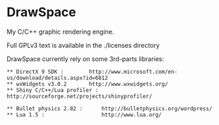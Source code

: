 DrawSpace
=========

My C/C++ graphic rendering engine.

Full GPLv3 text is available in the ./licenses directory

DrawSpace currently rely on some 3rd-parts libraries:

	** DirectX 9 SDK : 	      http://www.microsoft.com/en-us/download/details.aspx?id=6812
	** wxWidgets v3.0.2	      http://www.wxwidgets.org/
	** Shiny C/C++/Lua profiler : http://sourceforge.net/projects/shinyprofiler/
        
	** Bullet physics 2.82 :      http://bulletphysics.org/wordpress/
	** Lua 1.5 :                  http://www.lua.org/